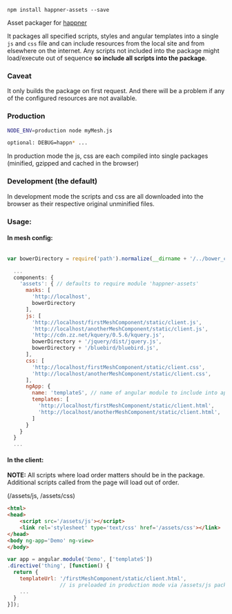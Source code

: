 `npm install happner-assets --save`

Asset packager for [happner](https://github.com/happner/happner)

It packages all specified scripts, styles and angular templates into a single `js` and `css` file and can include resources from the local site and from elsewhere on the internet. Any scripts not included into the package might load/execute out of sequence <b>so include all scripts into the package</b>.

### Caveat

It only builds the package on first request. And there will be a problem if any of the configured resources are not available.

### Production

```bash
NODE_ENV=production node myMesh.js

optional: DEBUG=happn* ...
```
In production mode the js, css are each compiled into single packages (minified, gzipped and cached in the browser)

### Development (the default)

In development mode the scripts and css are all downloaded into the browser as their respective original unminified files.


### Usage:

#### In mesh config:

```javascript

var bowerDirectory = require('path').normalize(__dirname + '/../bower_components');

  ...
  components: {
    'assets': { // defaults to require module 'happner-assets'
      masks: [
        'http://localhost',
        bowerDirectory
      ],
      js: [
        'http://localhost/firstMeshComponent/static/client.js',
        'http://localhost/anotherMeshComponent/static/client.js',
        'http://cdn.zz.net/kquery/0.5.6/kquery.js',
        bowerDirectory + '/jquery/dist/jquery.js',
        bowerDirectory + '/bluebird/bluebird.js',
      ],
      css: [
        'http://localhost/firstMeshComponent/static/client.css',
        'http://localhost/anotherMeshComponent/static/client.css',
      ],
      ngApp: {
        name: 'templateS', // name of angular module to include into app
        templates: [
          'http://localhost/firstMeshComponent/static/client.html',
          'http://localhost/anotherMeshComponent/static/client.html',
        ]
      }
    }
  }
  ...
```

#### In the client:

__NOTE:__ All scripts where load order matters should be in the package. Additional scripts called from the page will load out of order.

(/assets/js, /assets/css)

```html
<html>
<head>
    <script src='/assets/js'></script>
    <link rel='stylesheet' type='text/css' href='/assets/css'></link>
</head>
<body ng-app='Demo' ng-view>
</body>
```

```javascript
var app = angular.module('Demo', ['templateS'])
.directive('thing', [function() {
  return {
    templateUrl: '/firstMeshComponent/static/client.html',
                 // is preloaded in production mode via /assets/js package
    ...
  }
}]);
```
